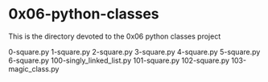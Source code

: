 # 0x06-python-classes
This is the directory devoted to the 0x06 python classes project

0-square.py
1-square.py
2-square.py
3-square.py
4-square.py
5-square.py
6-square.py
100-singly_linked_list.py
101-square.py
102-square.py
103-magic_class.py
